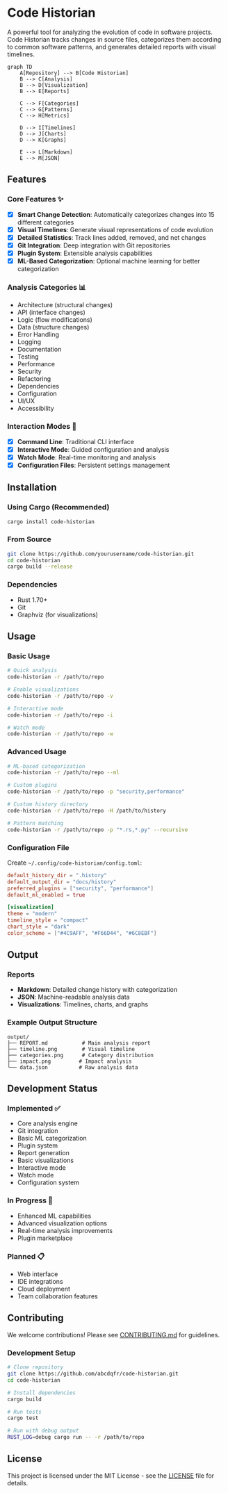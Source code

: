 # Code Historian

A powerful tool for analyzing the evolution of code in software projects. Code Historian tracks changes in source files, categorizes them according to common software patterns, and generates detailed reports with visual timelines.

```mermaid
graph TD
    A[Repository] --> B[Code Historian]
    B --> C[Analysis]
    B --> D[Visualization]
    B --> E[Reports]
    
    C --> F[Categories]
    C --> G[Patterns]
    C --> H[Metrics]
    
    D --> I[Timelines]
    D --> J[Charts]
    D --> K[Graphs]
    
    E --> L[Markdown]
    E --> M[JSON]
```

## Features

### Core Features ✨
- [x] **Smart Change Detection**: Automatically categorizes changes into 15 different categories
- [x] **Visual Timelines**: Generate visual representations of code evolution
- [x] **Detailed Statistics**: Track lines added, removed, and net changes
- [x] **Git Integration**: Deep integration with Git repositories
- [x] **Plugin System**: Extensible analysis capabilities
- [x] **ML-Based Categorization**: Optional machine learning for better categorization

### Analysis Categories 📊
- Architecture (structural changes)
- API (interface changes)
- Logic (flow modifications)
- Data (structure changes)
- Error Handling
- Logging
- Documentation
- Testing
- Performance
- Security
- Refactoring
- Dependencies
- Configuration
- UI/UX
- Accessibility

### Interaction Modes 🔄
- [x] **Command Line**: Traditional CLI interface
- [x] **Interactive Mode**: Guided configuration and analysis
- [x] **Watch Mode**: Real-time monitoring and analysis
- [x] **Configuration Files**: Persistent settings management

## Installation

### Using Cargo (Recommended)
```bash
cargo install code-historian
```

### From Source
```bash
git clone https://github.com/yourusername/code-historian.git
cd code-historian
cargo build --release
```

### Dependencies
- Rust 1.70+
- Git
- Graphviz (for visualizations)

## Usage

### Basic Usage
```bash
# Quick analysis
code-historian -r /path/to/repo

# Enable visualizations
code-historian -r /path/to/repo -v

# Interactive mode
code-historian -r /path/to/repo -i

# Watch mode
code-historian -r /path/to/repo -w
```

### Advanced Usage
```bash
# ML-based categorization
code-historian -r /path/to/repo --ml

# Custom plugins
code-historian -r /path/to/repo -p "security,performance"

# Custom history directory
code-historian -r /path/to/repo -H /path/to/history

# Pattern matching
code-historian -r /path/to/repo -p "*.rs,*.py" --recursive
```

### Configuration File
Create `~/.config/code-historian/config.toml`:
```toml
default_history_dir = ".history"
default_output_dir = "docs/history"
preferred_plugins = ["security", "performance"]
default_ml_enabled = true

[visualization]
theme = "modern"
timeline_style = "compact"
chart_style = "dark"
color_scheme = ["#4C9AFF", "#F66D44", "#6C8EBF"]
```

## Output

### Reports
- **Markdown**: Detailed change history with categorization
- **JSON**: Machine-readable analysis data
- **Visualizations**: Timelines, charts, and graphs

### Example Output Structure
```
output/
├── REPORT.md           # Main analysis report
├── timeline.png        # Visual timeline
├── categories.png      # Category distribution
├── impact.png         # Impact analysis
└── data.json          # Raw analysis data
```

## Development Status

### Implemented ✅
- Core analysis engine
- Git integration
- Basic ML categorization
- Plugin system
- Report generation
- Basic visualizations
- Interactive mode
- Watch mode
- Configuration system

### In Progress 🚧
- Enhanced ML capabilities
- Advanced visualization options
- Real-time analysis improvements
- Plugin marketplace

### Planned 📋
- Web interface
- IDE integrations
- Cloud deployment
- Team collaboration features

## Contributing

We welcome contributions! Please see [CONTRIBUTING.md](CONTRIBUTING.md) for guidelines.

### Development Setup
```bash
# Clone repository
git clone https://github.com/abcdqfr/code-historian.git
cd code-historian

# Install dependencies
cargo build

# Run tests
cargo test

# Run with debug output
RUST_LOG=debug cargo run -- -r /path/to/repo
```

## License

This project is licensed under the MIT License - see the [LICENSE](LICENSE) file for details.